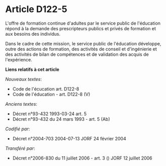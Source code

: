 # Article D122-5

L'offre de formation continue d'adultes par le service public de l'éducation répond à la demande des prescripteurs publics et
privés de formation et aux besoins des individus.

Dans le cadre de cette mission, le service public de l'éducation développe, outre des actions de formation, des activités de
conseil et d'ingénierie et des activités de bilan de compétences et de validation des acquis de l'expérience.

**Liens relatifs à cet article**

_Nouveaux textes_:

  - Code de l'écucation art. D122-8
  - Code de l'éducation - art. D122-8 (V)

_Anciens textes_:

  - Décret n°93-432 1993-03-24 art. 5
  - Décret n°93-432 du 24 mars 1993 - art. 5 (Ab)

_Codifié par_:

  - Décret n°2004-703 2004-07-13 JORF 24 février 2004

_Transféré par_:

  - Décret n°2006-830 du 11 juillet 2006 - art. 3 () JORF 12 juillet 2006
